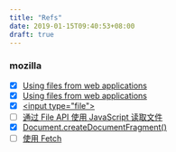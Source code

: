 ```yaml
---
title: "Refs"
date: 2019-01-15T09:40:53+08:00
draft: true
---
```


### mozilla

- [x] [Using files from web applications
](https://developer.mozilla.org/en-US/docs/Web/API/File/Using_files_from_web_applications)
- [x] [Using files from web applications
](https://developer.mozilla.org/zh-CN/docs/Web/API/File/Using_files_from_web_applications)
- [x] [\<input type="file"\>
](https://developer.mozilla.org/zh-CN/docs/Web/HTML/Element/Input/file)
- [ ] [通过 File API 使用 JavaScript 读取文件](https://www.html5rocks.com/zh/tutorials/file/dndfiles/)
- [x] [Document.createDocumentFragment()
](https://developer.mozilla.org/zh-CN/docs/Web/API/Document/createDocumentFragment)
- [ ] [使用 Fetch
](https://developer.mozilla.org/zh-CN/docs/Web/API/Fetch_API/Using_Fetch)